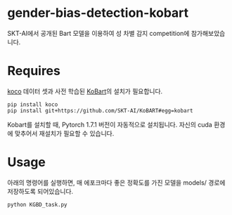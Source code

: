 # gender-bias-detection-kobart
SKT-AI에서 공개된 Bart 모델을 이용하여 성 차별 감지 competition에 참가해보았습니다.

# Requires
[koco] 데이터 셋과 사전 학습된 [KoBart]의 설치가 필요합니다.
```
pip install koco
pip install git+https://github.com/SKT-AI/KoBART#egg=kobart
```
Kobart를 설치할 때, Pytorch 1.7.1 버전이 자동적으로 설치됩니다. 자신의 cuda 환경에 맞추어서 재설치가 필요할 수 있습니다.

# Usage
아래의 명령어를 실행하면, 매 에포크마다 좋은 정확도를 가진 모델을 models/ 경로에 저장하도록 되어있습니다.
```
python KGBD_task.py
```

[koco]: https://github.com/inmoonlight/koco
[KoBart]: https://github.com/SKT-AI/KoBART
